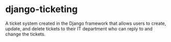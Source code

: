 # django-ticketing
A ticket system created in the Django framework that allows users to create, update, and delete tickets to their IT department who can reply to and change the tickets.
